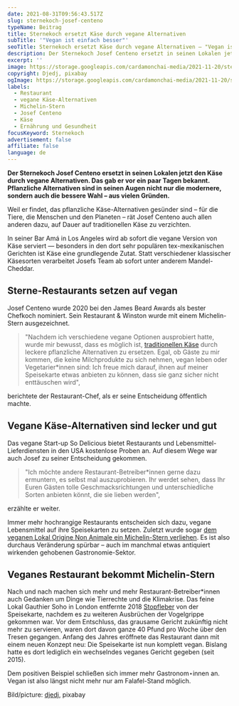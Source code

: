 ```yaml
---
date: 2021-08-31T09:56:43.517Z
slug: sternekoch-josef-centeno
typeName: Beitrag
title: Sternekoch ersetzt Käse durch vegane Alternativen
subTitle: '"Vegan ist einfach besser"'
seoTitle: Sternekoch ersetzt Käse durch vegane Alternativen – "Vegan ist einfach besser"
description: Der Sternekoch Josef Centeno ersetzt in seinen Lokalen jetzt den Käse durch vegane Alternativen. Das gab er vor ein paar Tagen bekannt. Pflanzlichen Alternativen sind in seinen Augen nicht nur die modernere, sondern auch die bessere Wahl – aus vielen Gründen.
excerpt: ''
image: https://storage.googleapis.com/cardamonchai-media/2021-11-20/sternekoch-josef-centeno-jpg-imagine-181818_4b463e_1024_768/640.webp
copyright: Djedj, pixabay
ogImage: https://storage.googleapis.com/cardamonchai-media/2021-11-20/sternekoch-josef-centeno-fb-jpg-imagine-080808_514c42_1200_628/640.webp
labels:
  - Restaurant
  - vegane Käse-Alternativen
  - Michelin-Stern
  - Josef Centeno
  - Käse
  - Ernährung und Gesundheit
focusKeyword: Sternekoch
advertisement: false
affiliate: false
language: de
---
```


**Der Sternekoch Josef Centeno ersetzt in seinen Lokalen jetzt den Käse durch vegane Alternativen. Das gab er vor ein paar Tagen bekannt. Pflanzliche Alternativen sind in seinen Augen nicht nur die modernere, sondern auch die bessere Wahl – aus vielen Gründen.**

Weil er findet, das pflanzliche Käse-Alternativen gesünder sind – für die Tiere, die Menschen und den Planeten – rät Josef Centeno auch allen anderen dazu, auf Dauer auf traditionellen Käse zu verzichten.

In seiner Bar Amá in Los Angeles wird ab sofort die vegane Version von Käse serviert — besonders in den dort sehr populären tex-mexikanischen Gerichten ist Käse eine grundlegende Zutat. Statt verschiedener klassischer Käsesorten verarbeitet Josefs Team ab sofort unter anderem Mandel-Cheddar.

## Sterne-Restaurants setzen auf vegan

Josef Centeno wurde 2020 bei den James Beard Awards als bester Chefkoch nominiert. Sein Restaurant & Winston wurde mit einem Michelin-Stern ausgezeichnet.

> "Nachdem ich verschiedene vegane Optionen ausprobiert hatte, wurde mir bewusst, dass es möglich ist, [traditionellen Käse](/2014/11/suechtig-nach-kaese-casomorphine/) durch leckere pflanzliche Alternativen zu ersetzen. Egal, ob Gäste zu mir kommen, die keine Milchprodukte zu sich nehmen, vegan leben oder Vegetarier\*innen sind: Ich freue mich darauf, ihnen auf meiner Speisekarte etwas anbieten zu können, dass sie ganz sicher nicht enttäuschen wird",

berichtete der Restaurant-Chef, als er seine Entscheidung öffentlich machte.

## Vegane Käse-Alternativen sind lecker und gut

Das vegane Start-up So Delicious bietet Restaurants und Lebensmittel-Lieferdiensten in den USA kostenlose Proben an. Auf diesem Wege war auch Josef zu seiner Entscheidung gekommen.

> "Ich möchte andere Restaurant-Betreiber\*innen gerne dazu ermuntern, es selbst mal auszuprobieren. Ihr werdet sehen, dass Ihr Euren Gästen tolle Geschmacksrichtungen und unterschiedliche Sorten anbieten könnt, die sie lieben werden",

erzählte er weiter.

Immer mehr hochrangige Restaurants entscheiden sich dazu, vegane Lebensmittel auf ihre Speisekarten zu setzen. Zuletzt wurde sogar [dem veganen Lokal Origine Non Animale ein Michelin-Stern verliehen](/2021/01/michelin-stern-origine-non-animale/). Es ist also durchaus Veränderung spürbar – auch im manchmal etwas antiquiert wirkenden gehobenen Gastronomie-Sektor.

## Veganes Restaurant bekommt Michelin-Stern

Nach und nach machen sich mehr und mehr Restaurant-Betreiber\*innen auch Gedanken um Dinge wie Tierrechte und die Klimakrise. Das feine Lokal Gauthier Soho in London entfernte 2018 [Stopfleber](/2021/01/vogelgrippe-stopfleber/) von der Speisekarte, nachdem es zu weiteren Ausbrüchen der Vogelgrippe gekommen war. Vor dem Entschluss, das grausame Gericht zukünftig nicht mehr zu servieren, waren dort davon ganze 40 Pfund pro Woche über den Tresen gegangen. Anfang des Jahres eröffnete das Restaurant dann mit einem neuen Konzept neu: Die Speisekarte ist nun komplett vegan. Bislang hatte es dort lediglich ein wechselndes veganes Gericht gegeben (seit 2015).

Dem positiven Beispiel schließen sich immer mehr Gastronom⋆innen an. Vegan ist also längst nicht mehr nur am Falafel-Stand möglich.

Bild/picture: [djedj](https://pixabay.com/photos/artichoke-vegetable-food-organic-3386681/), pixabay
